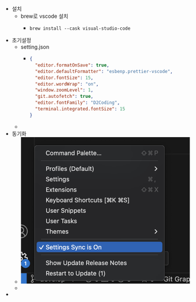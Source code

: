 - 설치
	- brew로 vscode 설치
		- ```shell
		  brew install --cask visual-studio-code
		  ```
- 초기설정
	- setting.json
		- ```json
		  {
		    "editor.formatOnSave": true,
		    "editor.defaultFormatter": "esbenp.prettier-vscode",
		    "editor.fontSize": 15,
		    "editor.wordWrap": "on",
		    "window.zoomLevel": 1,
		    "git.autofetch": true,
		    "editor.fontFamily": "D2Coding",
		    "terminal.integrated.fontSize": 15
		  }
		  
		  ```
	-
- 동기화
	- ![image.png](../assets/image_1714711656531_0.png)
	-
-